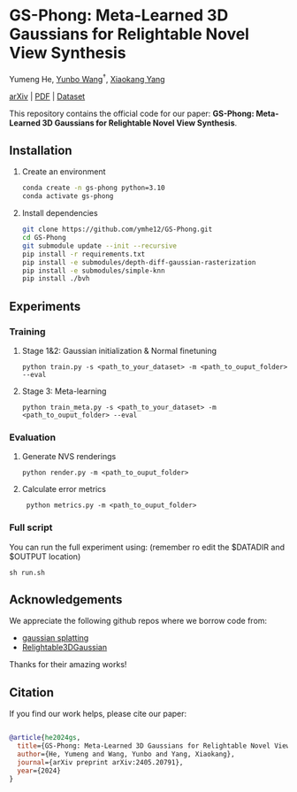 # GS-Phong: Meta-Learned 3D Gaussians for Relightable Novel View Synthesis 

Yumeng He,  [Yunbo Wang](https://wyb15.github.io/)<sup>†</sup>, [Xiaokang Yang](https://scholar.google.com/citations?user=yDEavdMAAAAJ&hl=zh-CN)<br>

[arXiv](https://arxiv.org/abs/2405.20791) | [PDF](https://arxiv.org/pdf/2405.20791) | [Dataset](https://drive.google.com/drive/folders/1AoJctpU_sUyVev3luqXhE2-OjAauL8MN?usp=drive_link)

This repository contains the official code for our paper: **GS-Phong: Meta-Learned 3D Gaussians for Relightable Novel View Synthesis**.


## Installation

1. Create an environment
    ```bash
    conda create -n gs-phong python=3.10
    conda activate gs-phong
    ```
    
2. Install dependencies
    ```bash
    git clone https://github.com/ymhe12/GS-Phong.git
    cd GS-Phong
    git submodule update --init --recursive
    pip install -r requirements.txt
    pip install -e submodules/depth-diff-gaussian-rasterization
    pip install -e submodules/simple-knn
    pip install ./bvh
    ```


## Experiments

### Training

1. Stage 1&2: Gaussian initialization & Normal finetuning
    ```shell
    python train.py -s <path_to_your_dataset> -m <path_to_ouput_folder> --eval
    ```

2. Stage 3: Meta-learning
    ```shell
    python train_meta.py -s <path_to_your_dataset> -m <path_to_ouput_folder> --eval
    ```

### Evaluation
1. Generate NVS renderings
    ```shell
    python render.py -m <path_to_ouput_folder>
    ```

2. Calculate error metrics
   ```shell
    python metrics.py -m <path_to_ouput_folder>
    ```

### Full script
You can run the full experiment using: (remember ro edit the $DATADIR and $OUTPUT location)
```shell
sh run.sh
```



## Acknowledgements

We appreciate the following github repos where we borrow code from: 
* [gaussian splatting](https://github.com/graphdeco-inria/gaussian-splatting)
* [Relightable3DGaussian](https://github.com/NJU-3DV/Relightable3DGaussian)

Thanks for their amazing works!


## Citation

If you find our work helps, please cite our paper:

```bibtex

@article{he2024gs,
  title={GS-Phong: Meta-Learned 3D Gaussians for Relightable Novel View Synthesis},
  author={He, Yumeng and Wang, Yunbo and Yang, Xiaokang},
  journal={arXiv preprint arXiv:2405.20791},
  year={2024}
}

```
